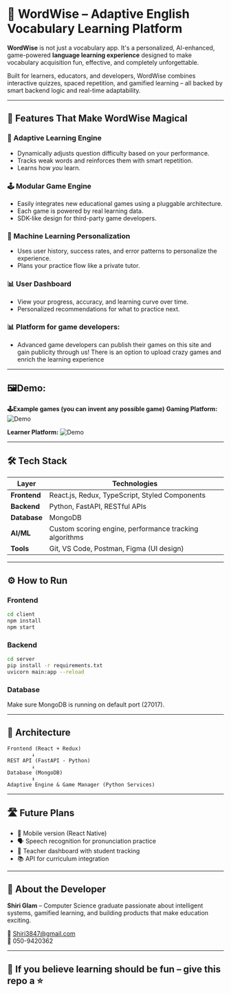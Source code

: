
# 🧠 WordWise – Adaptive English Vocabulary Learning Platform

**WordWise** is not just a vocabulary app. It's a personalized, AI-enhanced, game-powered **language learning experience** designed to make vocabulary acquisition fun, effective, and completely unforgettable.

Built for learners, educators, and developers, WordWise combines interactive quizzes, spaced repetition, and gamified learning – all backed by smart backend logic and real-time adaptability.

---

## 🚀 Features That Make WordWise Magical

### 🎯 Adaptive Learning Engine
- Dynamically adjusts question difficulty based on your performance.
- Tracks weak words and reinforces them with smart repetition.
- Learns how *you* learn.

### 🕹️ Modular Game Engine
- Easily integrates new educational games using a pluggable architecture.
- Each game is powered by real learning data.
- SDK-like design for third-party game developers.

### 🤖 Machine Learning Personalization
- Uses user history, success rates, and error patterns to personalize the experience.
- Plans your practice flow like a private tutor.

### 📊 User Dashboard
- View your progress, accuracy, and learning curve over time.
- Personalized recommendations for what to practice next.
### 📊 Platform for game developers: 
- Advanced game developers can publish their games on this site and gain publicity through us! There is an option to upload crazy games and enrich the learning experience
---

## 🖼️Demo:
**🕹️Example games (you can invent any possible game)**
**Gaming Platform:**
![Demo](demo2.gif)


**Learner Platform:**
![Demo](demo.gif)



---

## 🛠️ Tech Stack

| Layer        | Technologies |
|--------------|--------------|
| **Frontend** | React.js, Redux, TypeScript, Styled Components |
| **Backend**  | Python, FastAPI, RESTful APIs |
| **Database** | MongoDB |
| **AI/ML**    | Custom scoring engine, performance tracking algorithms |
| **Tools**    | Git, VS Code, Postman, Figma (UI design) |

---

## ⚙️ How to Run

### Frontend

```bash
cd client
npm install
npm start
```

### Backend

```bash
cd server
pip install -r requirements.txt
uvicorn main:app --reload
```

### Database

Make sure MongoDB is running on default port (27017).

---

## 🧠 Architecture

```plaintext
Frontend (React + Redux)
		↓
REST API (FastAPI - Python)
		↓
Database (MongoDB)
		↕
Adaptive Engine & Game Manager (Python Services)
```

---

## 🛣️ Future Plans

- 📱 Mobile version (React Native)
- 🗣️ Speech recognition for pronunciation practice
- 👥 Teacher dashboard with student tracking
- 📚 API for curriculum integration

---

## 👤 About the Developer

**Shiri Glam** – Computer Science graduate passionate about intelligent systems, gamified learning, and building products that make education exciting.

📧 Shiri3847@gmail.com  
📱 050-9420362  


---

## 🌟 If you believe learning should be fun – give this repo a ⭐
